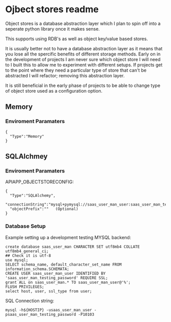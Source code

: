 # Ojbect stores readme

Object stores is a database abstraction layer which I plan to spin off into a seperate python library once it makes sense.

This supports using RDB's as well as object key/value based stores.

It is usually better not to have a database abstraction layer as it means that you lose all the spercific benefits of different storage methods. Early on in the development of projects I am never sure which object store I will need to I built this to allow me to experiment with different setups. If projects get to the point where they need a particular type of store that can't be abstracted I will refactor; removing this abstraction layer. 

It is still beneficial in the early phase of projects to be able to change type of object store used as a configuration option.


## Memory 

### Enviroment Paramaters

```
{
  "Type":"Memory"
}
```


## SQLAlchmey

### Enviroment Paramaters

APIAPP_OBJECTSTORECONFIG:
```
{
  "Type":"SQLAlchemy",
  "connectionString":"mysql+pymysql://saas_user_man_user:saas_user_man_testing_password@127.0.0.1:10103/saas_user_man",
  "objectPrefix":""   (Optional)
}
```

### Database Setup

Example setting up a development testing MYSQL backend:
```
create database saas_user_man CHARACTER SET utf8mb4 COLLATE utf8mb4_general_ci;
## Check it is utf-8
use mysql;
SELECT schema_name, default_character_set_name FROM information_schema.SCHEMATA;
CREATE USER saas_user_man_user IDENTIFIED BY 'saas_user_man_testing_password' REQUIRE SSL;
grant ALL on saas_user_man.* TO saas_user_man_user@'%';
FLUSH PRIVILEGES;
select host, user, ssl_type from user;
```

SQL Connection string:
```
mysql -h${HOSTIP} -usaas_user_man_user -psaas_user_man_testing_password -P10103
```
